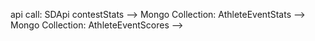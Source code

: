 api call: SDApi contestStats -->
Mongo Collection: AthleteEventStats -->
Mongo Collection: AthleteEventScores --> 





